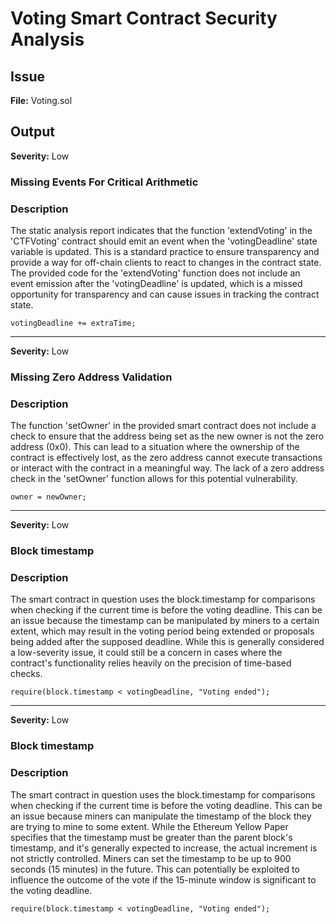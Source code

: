 # Voting Smart Contract Security Analysis

## Issue
**File:** Voting.sol


## Output

**Severity:** Low  

### Missing Events For Critical Arithmetic

### Description
The static analysis report indicates that the function 'extendVoting' in the 'CTFVoting' contract should emit an event when the 'votingDeadline' state variable is updated. This is a standard practice to ensure transparency and provide a way for off-chain clients to react to changes in the contract state. The provided code for the 'extendVoting' function does not include an event emission after the 'votingDeadline' is updated, which is a missed opportunity for transparency and can cause issues in tracking the contract state.


```votingDeadline += extraTime;```


---
 
**Severity:** Low  

### Missing Zero Address Validation

### Description
The function 'setOwner' in the provided smart contract does not include a check to ensure that the address being set as the new owner is not the zero address (0x0). This can lead to a situation where the ownership of the contract is effectively lost, as the zero address cannot execute transactions or interact with the contract in a meaningful way. The lack of a zero address check in the 'setOwner' function allows for this potential vulnerability.

```owner = newOwner;```

---


**Severity:** Low  

### Block timestamp

### Description
The smart contract in question uses the block.timestamp for comparisons when checking if the current time is before the voting deadline. This can be an issue because the timestamp can be manipulated by miners to a certain extent, which may result in the voting period being extended or proposals being added after the supposed deadline. While this is generally considered a low-severity issue, it could still be a concern in cases where the contract's functionality relies heavily on the precision of time-based checks.

```require(block.timestamp < votingDeadline, "Voting ended");```

---

**Severity:** Low  

### Block timestamp

### Description
The smart contract in question uses the block.timestamp for comparisons when checking if the current time is before the voting deadline. This can be an issue because miners can manipulate the timestamp of the block they are trying to mine to some extent. While the Ethereum Yellow Paper specifies that the timestamp must be greater than the parent block's timestamp, and it's generally expected to increase, the actual increment is not strictly controlled. Miners can set the timestamp to be up to 900 seconds (15 minutes) in the future. This can potentially be exploited to influence the outcome of the vote if the 15-minute window is significant to the voting deadline.


```require(block.timestamp < votingDeadline, "Voting ended");```
